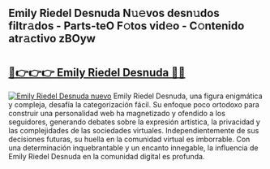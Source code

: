 ## Emily Riedel Desnuda N𝚞𝚎vos desn𝚞dos filtr𝚊dos - Parts-teO F𝚘tos vid𝚎o - C𝚘ntenido atr𝚊ctivo zBOyw

# <h2><a href="http://mb605vd.tromn.icu/?c=Emily+Riedel+Desnuda">🔗👉👉👉 Emily Riedel Desnuda 🔗🔗</a></h2>

[![Emily Riedel Desnuda nuevo](https://i.imgur.com/pEAQMta.gif)](http://mb605vd.tromn.icu/?c=Emily+Riedel+Desnuda)
Emily Riedel Desnuda, una figura enigmática y compleja, desafía la categorización fácil. Su enfoque poco ortodoxo para construir una personalidad web ha magnetizado y ofendido a los seguidores, generando debates sobre la expresión artística, la privacidad y las complejidades de las sociedades virtuales. Independientemente de sus decisiones futuras, su huella en la comunidad virtual es imborrable. Con una determinación inquebrantable y un encanto innegable, la influencia de Emily Riedel Desnuda en la comunidad digital es profunda.
